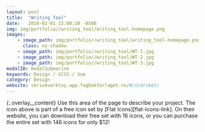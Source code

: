 ```yaml
---
layout: post
title:  "Writing Tool"
date:   2016-02-01 15:08:10 -0500
img: img/portfolio//writing_tool/writing_tool-homepage.png
images: 
    - image_path: img/portfolio//writing_tool/writing_tool-homepage.png
      class: no-shadow
    - image_path: img/portfolio//writing_tool/WT-1.jpg
    - image_path: img/portfolio//writing_tool/WT-2.jpg
    - image_path: img/portfolio//writing_tool/WT-3.jpg
modalID: modalSubmarine
keywords: Design / SCSS / Vue
category: Design
website: skriveverktoy.app.fagbokforlaget.no/#/ordriket/
---
```

{:.overlay__content}
Use this area of the page to describe your project. The icon above is part of a free icon set by [Flat Icons][flat-icons-link]. On their website, you can download their free set with 16 icons, or you can purchase the entire set with 146 icons for only $12!